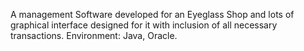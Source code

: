 A management Software developed for an Eyeglass Shop and lots of graphical interface designed for it with inclusion of all necessary transactions.
Environment: Java, Oracle.
